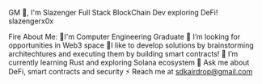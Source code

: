 GM 👋, I'm Slazenger
Full Stack BlockChain Dev exploring DeFi!
slazengerx0x

Fire About Me:
🔭I'm Computer Engineering Graduate
👯 I’m looking for opportunities in Web3 space
🤝I like to develop solutions by brainstorming architechtures and executing them by building smart contracts!
🌱 I’m currently learning Rust and exploring Solana ecosystem
💬 Ask me about DeFi, smart contracts and security
⚡ Reach me at sdkairdrop@gmail.com
